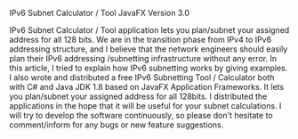 IPv6 Subnet Calculator / Tool JavaFX Version 3.0   

IPv6 Subnet Calculator / Tool application lets you plan/subnet your assigned address for all 128 bits.
We are in the transition phase from IPv4 to IPv6 addressing structure, 
and I believe that the network engineers should easily plan their IPv6 
addressing /subnetting infrastructure without any error. In this 
article, I tried to explain how IPv6 subnetting works by giving 
examples. I also wrote and distributed a free IPv6 Subnetting Tool / 
Calculator both with C# and Java JDK 1.8 based on JavaFX Application 
Frameworks. It lets you plan/subnet your assigned address for all 
128bits. I distributed the applications in the hope that it will be 
useful for your subnet calculations. I will try to develop the software 
continuously, so please don't hesitate to comment/inform for any bugs or
 new feature suggestions.
 
